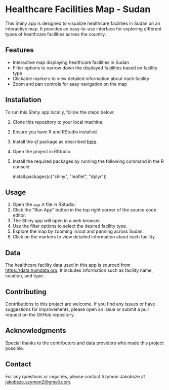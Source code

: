 # Healthcare Facilities Map - Sudan

This Shiny app is designed to visualize healthcare facilities in Sudan on an interactive map. It provides an easy-to-use interface for exploring different types of healthcare facilities across the country.

## Features

-   Interactive map displaying healthcare facilities in Sudan
-   Filter options to narrow down the displayed facilities based on facility type
-   Clickable markers to view detailed information about each facility
-   Zoom and pan controls for easy navigation on the map

## Installation

To run this Shiny app locally, follow the steps below:

1.  Clone this repository to your local machine.
2.  Ensure you have R and RStudio installed.
3.  Install the *sf* package as described [here](https://github.com/r-spatial/sf).
4.  Open the project in RStudio.
5.  Install the required packages by running the following command in the R console:

    install.packages(c("shiny", "leaflet", "dplyr"))

## Usage

1.  Open the `app.R` file in RStudio.
2.  Click the "Run App" button in the top right corner of the source code editor.
3.  The Shiny app will open in a web browser.
4.  Use the filter options to select the desired facility type.
5.  Explore the map by zooming in/out and panning across Sudan.
6.  Click on the markers to view detailed information about each facility.

## Data

The healthcare facility data used in this app is sourced from <https://data.humdata.org>. It includes information such as facility name, location, and type.

## Contributing

Contributions to this project are welcome. If you find any issues or have suggestions for improvements, please open an issue or submit a pull request on the GitHub repository.

## Acknowledgments

Special thanks to the contributors and data providers who made this project possible.

## Contact

For any questions or inquiries, please contact Szymon Jakobsze at jakobsze.szymon2@gmail.com.
